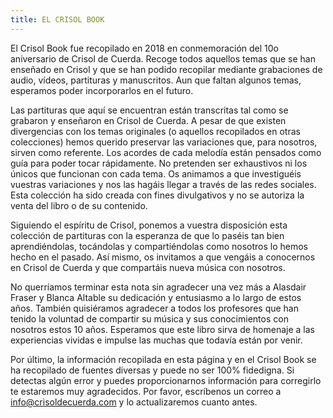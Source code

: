 ```yaml
---
title: EL CRISOL BOOK
---
```


El Crisol Book fue recopilado en 2018 en conmemoración del 10o aniversario de Crisol de Cuerda. Recoge todos aquellos temas que se han enseñado en Crisol y que se han podido recopilar mediante grabaciones de audio, vídeos, partituras y manuscritos. Aun que faltan algunos temas, esperamos poder incorporarlos en el futuro.

Las partituras que aquí se encuentran están transcritas tal como se grabaron y enseñaron en Crisol de Cuerda. A pesar de que existen divergencias con los temas originales (o aquellos recopilados en otras colecciones) hemos querido preservar las variaciones que, para nosotros, sirven como referente. Los acordes de cada melodía están pensados como guía para poder tocar rápidamente. No pretenden ser exhaustivos ni los únicos que funcionan con cada tema. Os animamos a que investiguéis vuestras variaciones y nos las hagáis llegar a través de las redes sociales. Esta colección ha sido creada con fines divulgativos y no se autoriza la venta del libro o de su contenido.

Siguiendo el espíritu de Crisol, ponemos a vuestra disposición esta colección de partituras con la esperanza de que lo paséis tan bien aprendiéndolas, tocándolas y compartiéndolas como nosotros lo hemos hecho en el pasado. Así mismo, os invitamos a que vengáis a conocernos en Crisol de Cuerda y que compartáis nueva música con nosotros.

No querríamos terminar esta nota sin agradecer una vez más a Alasdair Fraser y Blanca Altable su dedicación y entusiasmo a lo largo de estos años. También quisiéramos agradecer a todos los profesores que han tenido la voluntad de compartir su música y sus conocimientos con nosotros estos 10 años. Esperamos que este libro sirva de homenaje a las experiencias vividas e impulse las muchas que todavía están por venir.

Por último, la información recopilada en esta página y en el Crisol Book se ha recopilado de fuentes diversas y puede no ser 100% fidedigna. Si detectas algún error y puedes proporcionarnos información para corregirlo te estaremos muy agradecidos. Por favor, escríbenos un correo a [info@crisoldecuerda.com](mailto:info@crisoldecuerda.com?subject=Errata%20en%20Crisol%20Book) y lo actualizaremos cuanto antes.
